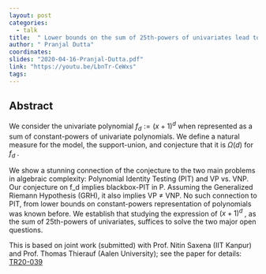```yaml
---
layout: post
categories:
  - talk
title:  " Lower bounds on the sum of 25th-powers of univariates lead to complete derandomization of PIT "
author: " Pranjal Dutta"
coordinates: 
slides: "2020-04-16-Pranjal-Dutta.pdf"
link: "https://youtu.be/LbnTr-CeWxs"
tags: 
---
```

## Abstract

We consider the univariate polynomial $f_d := (x + 1)^d$ when represented as a sum of constant-powers of univariate polynomials. We define a natural measure for the model, the support-union, and conjecture that it is $\Omega(d)$ for $f_d$ . 

We show a stunning connection of the conjecture to the two main problems in algebraic complexity: Polynomial Identity Testing (PIT) and VP vs. VNP. Our conjecture on f_d implies blackbox-PIT in P. Assuming the Generalized Riemann Hypothesis (GRH), it also implies VP $\neq$ VNP. No such connection to PIT, from lower bounds on constant-powers representation of polynomials was known before. We establish that studying the expression of $(x + 1)^d$ , as the sum of 25th-powers of univariates, suffices to solve the two major open questions. 

This is based on joint work (submitted) with Prof.  Nitin Saxena (IIT Kanpur) and Prof. Thomas Thierauf (Aalen University); see the paper for details: [TR20-039](https://eccc.weizmann.ac.il/report/2020/039/)